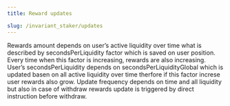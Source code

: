 ```yaml
---
title: Reward updates

slug: /invariant_staker/updates
---
```


Rewards amount depends on user’s active liquidity over time what is described by secondsPerLiquidity factor which is saved on user position. Every time when this factor is increasing, rewards are also increasing. User’s secondsPerLiquidity depends on secondsPerLiquidityGlobal which is updated basen on all active liquidity over time therfore if this factor increse user rewards also grow. Update frequency depends on time and all liquidity but also in case of withdraw rewards update is triggered by direct instruction before withdraw.
